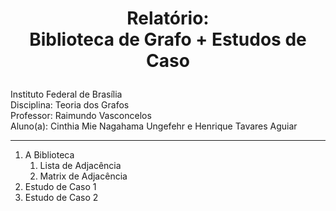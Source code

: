 # <p style="text-align: center;">Relatório: <br> Biblioteca de Grafo + Estudos de Caso</p>

Instituto Federal de Brasília  
Disciplina: Teoria dos Grafos  
Professor: Raimundo Vasconcelos  
Aluno(a): Cinthia Mie Nagahama Ungefehr e Henrique Tavares Aguiar

---

1. A Biblioteca
    1. Lista de Adjacência
    2. Matrix de Adjacência
2. Estudo de Caso 1
3. Estudo de Caso 2
